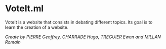 # VoteIt.ml
VoteIt is a website that consists in debating different topics. Its goal is to learn the creation of a website.


*Create by PIERRE Geoffrey, CHARRADE Hugo, TREGUIER Ewan and MILLAN Romain*
